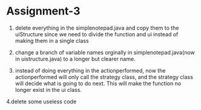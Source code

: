 # Assignment-3

1. delete everything in the simplenotepad.java and copy them to the uiStructure since we need to divide the function and ui instead of making them in a single class

2. change a branch of variable names orginally in simplenotepad.java(now in uistructure.java) to a longer but clearer name. 

3. instead of doing everything in the actionperformed, now the actionperformed will only call the strategy class, and the strategy class will decide what is going to do next. This will make the function no longer exist in the ui class.

4.delete some useless code 
